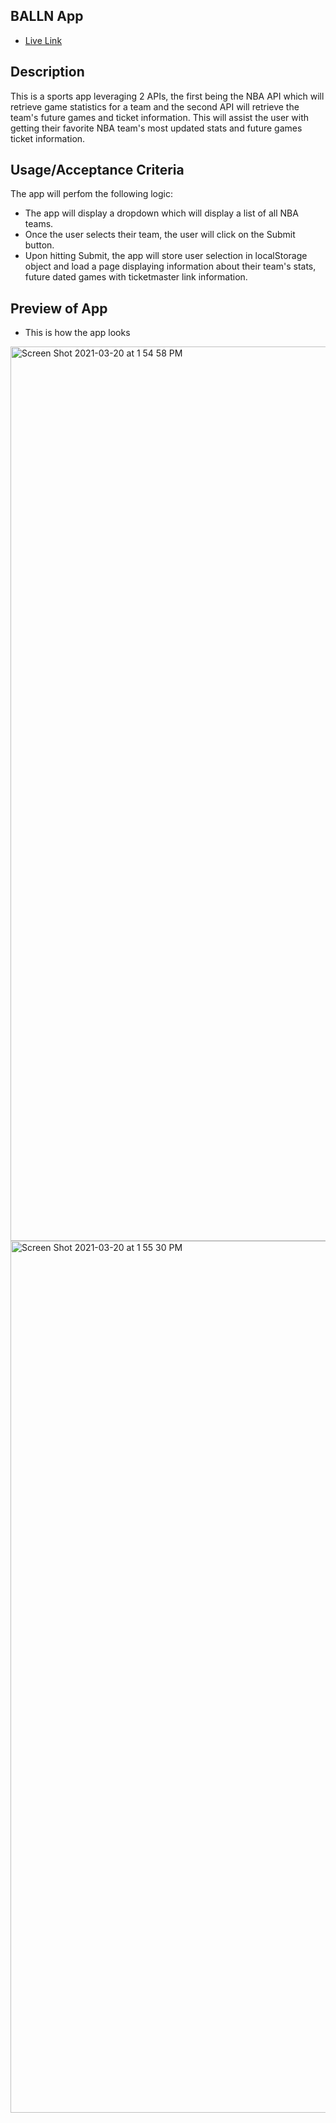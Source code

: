## BALLN App
* [Live Link]( https://drabis.github.io/nba-game-locator/)


## Description
This is a sports app leveraging 2 APIs, the first being the NBA API which will retrieve game statistics for a team and the second API will retrieve the team's future games and ticket information. This will assist the user with getting their favorite NBA team's most updated stats and future games ticket information.

## Usage/Acceptance Criteria
The app will perfom the following logic:
* The app will display a dropdown which will display a list of all NBA teams.
* Once the user selects their team, the user will click on the Submit button.
* Upon hitting Submit, the app will store user selection in localStorage object and load a page displaying information about their team's stats, future dated games with ticketmaster link information.

## Preview of App
* This is how the app looks

<img width="1431" alt="Screen Shot 2021-03-20 at 1 54 58 PM" src="https://user-images.githubusercontent.com/76567790/111880827-0e16dd80-8984-11eb-8c73-331dd63a5bc6.png">
<img width="1395" alt="Screen Shot 2021-03-20 at 1 55 30 PM" src="https://user-images.githubusercontent.com/76567790/111880817-022b1b80-8984-11eb-81d0-4d716ae984ec.png">
